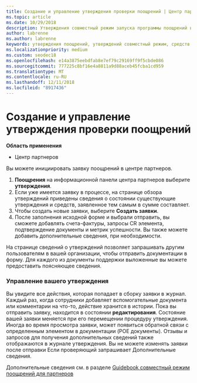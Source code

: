 ```yaml
---
title: Создание и управление утверждения проверки поощрений | Центр партнеров
ms.topic: article
ms.date: 10/29/2018
description: Утверждения совместный режим запуска программы поощрений в центре партнеров. Вы увидите все действия, которая попадает в сборку заявки в журнал.
author: labrenne
ms.author: labrenne
keywords: утверждения поощрений, утверждений совместный режим, средств совместный режим
ms.localizationpriority: medium
ms.custom: seodec18
ms.openlocfilehash: e14a3875eebdfab8e7ef79c29169ff9f5cbde086
ms.sourcegitcommit: 777225c8bf16e4a8811a9d88aceb45fcba1cd959
ms.translationtype: MT
ms.contentlocale: ru-RU
ms.lasthandoff: 12/11/2018
ms.locfileid: "8917436"
---
```

# <a name="create-and-manage-an-incentives-claim"></a>Создание и управление утверждения проверки поощрений

**Область применения**
- Центр партнеров

Вы можете инициировать заявку поощрений в центре партнеров. 

1. **Поощрения** на информационной панели центра партнеров выберите **утверждения**.
2.  Если уже имеется заявку в процессе, на странице обзора утверждений приведены сведения о состоянии существующие утверждения и средств, заявленное тем самым в сумме составляет.
3.  Чтобы создать новые заявки, выберите **Создать заявки**.
4.  После заполнения исходной форме и выбрали отправить, вы сможете добавлять счета-фактуры, запросы CR элемента, подтверждение документы и метрик успешности. Вы также можете добавить дополнительные сведения, при необходимости.

На странице сведений о утверждений позволяет запрашивать другим пользователям в вашей организации, чтобы отправить документации в форму. Для каждого из документы поддержки выложенные вы можете предоставить поясняющее сведения. 

### <a name="manage-your-claims"></a>Управление вашего утверждения

Вы увидите все действия, которая попадает в сборку заявки в журнал. Каждый раз, когда сотрудники добавляет вспомогательные документа или комментарии на что-то, действие хранится в истории. Пока вы отправить заявку, находится в состоянии **редактирования**. Состояние вашей заявки меняется при его перемещении процедуру утверждения. Иногда во время просмотра заявки, может появиться обратной связи с определенным элементом в документации (POE документы). Отзывы и запросов для получения дополнительных сведений также отображаются в журнале утверждения. Вы не можете изменять заявки после отправки Если проверяющий запрашивает Дополнительные сведения.

Дополнительные сведения см. в разделе [Guidebook совместный режим поощрений для партнеров](https://assets.microsoft.com/coop-guidebook.pdf)
